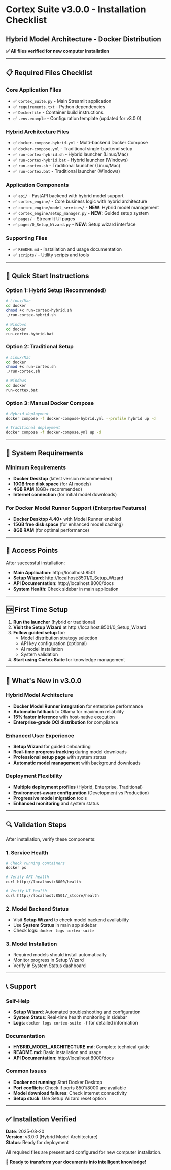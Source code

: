 # Cortex Suite v3.0.0 - Installation Checklist
## Hybrid Model Architecture - Docker Distribution

**✅ All files verified for new computer installation**

---

## 📋 Required Files Checklist

### Core Application Files
- ✅ `Cortex_Suite.py` - Main Streamlit application
- ✅ `requirements.txt` - Python dependencies
- ✅ `Dockerfile` - Container build instructions
- ✅ `.env.example` - Configuration template (updated for v3.0.0)

### Hybrid Architecture Files
- ✅ `docker-compose-hybrid.yml` - Multi-backend Docker Compose
- ✅ `docker-compose.yml` - Traditional single-backend setup
- ✅ `run-cortex-hybrid.sh` - Hybrid launcher (Linux/Mac)
- ✅ `run-cortex-hybrid.bat` - Hybrid launcher (Windows)
- ✅ `run-cortex.sh` - Traditional launcher (Linux/Mac)
- ✅ `run-cortex.bat` - Traditional launcher (Windows)

### Application Components
- ✅ `api/` - FastAPI backend with hybrid model support
- ✅ `cortex_engine/` - Core business logic with hybrid architecture
- ✅ `cortex_engine/model_services/` - **NEW**: Hybrid model management
- ✅ `cortex_engine/setup_manager.py` - **NEW**: Guided setup system
- ✅ `pages/` - Streamlit UI pages
- ✅ `pages/0_Setup_Wizard.py` - **NEW**: Setup wizard interface

### Supporting Files
- ✅ `README.md` - Installation and usage documentation
- ✅ `scripts/` - Utility scripts and tools

---

## 🚀 Quick Start Instructions

### Option 1: Hybrid Setup (Recommended)
```bash
# Linux/Mac
cd docker
chmod +x run-cortex-hybrid.sh
./run-cortex-hybrid.sh

# Windows
cd docker
run-cortex-hybrid.bat
```

### Option 2: Traditional Setup
```bash
# Linux/Mac
cd docker
chmod +x run-cortex.sh
./run-cortex.sh

# Windows
cd docker
run-cortex.bat
```

### Option 3: Manual Docker Compose
```bash
# Hybrid deployment
docker compose -f docker-compose-hybrid.yml --profile hybrid up -d

# Traditional deployment
docker compose -f docker-compose.yml up -d
```

---

## 🔧 System Requirements

### Minimum Requirements
- **Docker Desktop** (latest version recommended)
- **10GB free disk space** (for AI models)
- **4GB RAM** (8GB+ recommended)
- **Internet connection** (for initial model downloads)

### For Docker Model Runner Support (Enterprise Features)
- **Docker Desktop 4.40+** with Model Runner enabled
- **15GB free disk space** (for enhanced model caching)
- **8GB RAM** (for optimal performance)

---

## 📱 Access Points

After successful installation:

- **Main Application**: http://localhost:8501
- **Setup Wizard**: http://localhost:8501/0_Setup_Wizard
- **API Documentation**: http://localhost:8000/docs
- **System Health**: Check sidebar in main application

---

## 🆘 First Time Setup

1. **Run the launcher** (hybrid or traditional)
2. **Visit the Setup Wizard** at http://localhost:8501/0_Setup_Wizard
3. **Follow guided setup** for:
   - Model distribution strategy selection
   - API key configuration (optional)
   - AI model installation
   - System validation
4. **Start using Cortex Suite** for knowledge management

---

## 🎯 What's New in v3.0.0

### Hybrid Model Architecture
- **Docker Model Runner integration** for enterprise performance
- **Automatic fallback** to Ollama for maximum reliability
- **15% faster inference** with host-native execution
- **Enterprise-grade OCI distribution** for compliance

### Enhanced User Experience
- **Setup Wizard** for guided onboarding
- **Real-time progress tracking** during model downloads
- **Professional setup page** with system status
- **Automatic model management** with background downloads

### Deployment Flexibility
- **Multiple deployment profiles** (Hybrid, Enterprise, Traditional)
- **Environment-aware configuration** (Development vs Production)
- **Progressive model migration** tools
- **Enhanced monitoring** and system status

---

## 🔍 Validation Steps

After installation, verify these components:

### 1. Service Health
```bash
# Check running containers
docker ps

# Verify API health
curl http://localhost:8000/health

# Verify UI health
curl http://localhost:8501/_stcore/health
```

### 2. Model Backend Status
- Visit **Setup Wizard** to check model backend availability
- Use **System Status** in main app sidebar
- Check logs: `docker logs cortex-suite`

### 3. Model Installation
- Required models should install automatically
- Monitor progress in Setup Wizard
- Verify in System Status dashboard

---

## 📞 Support

### Self-Help
- **Setup Wizard**: Automated troubleshooting and configuration
- **System Status**: Real-time health monitoring in sidebar
- **Logs**: `docker logs cortex-suite -f` for detailed information

### Documentation
- **HYBRID_MODEL_ARCHITECTURE.md**: Complete technical guide
- **README.md**: Basic installation and usage
- **API Documentation**: http://localhost:8000/docs

### Common Issues
- **Docker not running**: Start Docker Desktop
- **Port conflicts**: Check if ports 8501/8000 are available
- **Model download failures**: Check internet connectivity
- **Setup stuck**: Use Setup Wizard reset option

---

## ✅ Installation Verified

**Date**: 2025-08-20  
**Version**: v3.0.0 (Hybrid Model Architecture)  
**Status**: Ready for deployment  

All required files are present and configured for new computer installation.

**🎉 Ready to transform your documents into intelligent knowledge!**